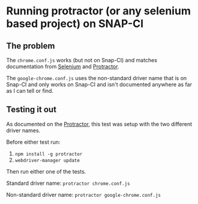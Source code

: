# Running protractor (or any selenium based project) on SNAP-CI

## The problem

The `chrome.conf.js` works (but not on Snap-CI) and matches documentation from [Selenium](https://code.google.com/p/selenium/wiki/DesiredCapabilities) and [Protractor](https://github.com/angular/protractor/blob/master/docs/browser-setup.md). 

The `google-chrome.conf.js` uses the non-standard driver name that is on Snap-CI and only works on Snap-CI and isn't documented anywhere as far as I can tell or find.

## Testing it out

As documented on the [Protractor](http://angular.github.io/protractor/), this test was setup with the two different driver names. 

Before either test run:

1. `npm install -g protractor`
2. `webdriver-manager update`

Then run either one of the tests.

Standard driver name: `protractor chrome.conf.js`

Non-standard driver name: `protractor google-chrome.conf.js`
